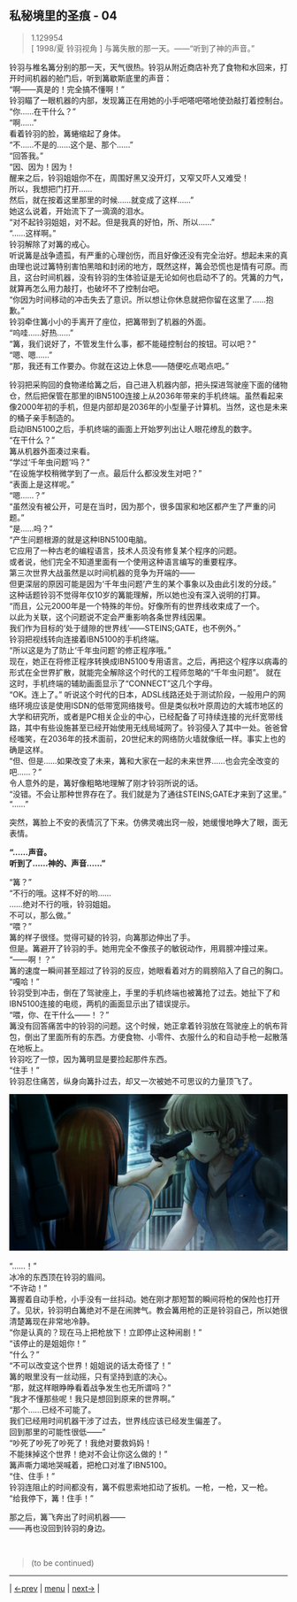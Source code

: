 ## 私秘境里的圣痕 - 04
> 1.129954  
> [ 1998/夏 铃羽视角 ] 与篝失散的那一天。——“听到了神的声音。”  

铃羽与椎名篝分别的那一天，天气很热。铃羽从附近商店补充了食物和水回来，打开时间机器的舱门后，听到篝歇斯底里的声音：  
“啊——真是的！完全搞不懂啊！”  
铃羽瞄了一眼机器的内部，发现篝正在用她的小手吧嗒吧嗒地使劲敲打着控制台。  
“你……在干什么？”  
“啊……”  
看着铃羽的脸，篝蜷缩起了身体。  
“不……不是的……这个是、那个……”  
“回答我。”  
“因、因为！因为！  
 醒来之后，铃羽姐姐你不在，周围好黑又没开灯，又窄又吓人又难受！  
 所以，我想把门打开……  
 然后，就在按着这里那里的时候……就变成了这样……”  
她这么说着，开始流下了一滴滴的泪水。  
“对不起铃羽姐姐，对不起。但是我真的好怕，所、所以……”  
“……这样啊。”  
铃羽解除了对篝的戒心。  
听说篝是战争遗孤，有严重的心理创伤，而且好像还没有完全治好。想起未来的真由理也说过篝特别害怕黑暗和封闭的地方，既然这样，篝会恐慌也是情有可原。而且，这台时间机器，没有铃羽的生体验证是无论如何也启动不了的。凭篝的力气，就算再怎么用力敲打，也破坏不了控制台吧。  
“你因为时间移动的冲击失去了意识。所以想让你休息就把你留在这里了……抱歉。”  
铃羽牵住篝小小的手离开了座位，把篝带到了机器的外面。  
“呜哇……好热……”  
“篝，我们说好了，不管发生什么事，都不能碰控制台的按钮。可以吧？”  
“嗯、嗯……”  
“那，我还有工作要办。你就在这边上休息——随便吃点喝点吧。”  

铃羽把采购回的食物递给篝之后，自己进入机器内部，把头探进驾驶座下面的储物仓，然后把保管在那里的IBN5100连接上从2036年带来的手机终端。虽然看起来像2000年初的手机，但是内部却是2036年的小型量子计算机。当然，这也是未来的桶子亲手制造的。  
启动IBN5100之后，手机终端的画面上开始罗列出让人眼花缭乱的数字。  
“在干什么？”  
篝从机器外面凑过来看。  
“学过‘千年虫问题’吗？”  
“在设施学校稍微学到了一点。最后什么都没发生对吧？”  
“表面上是这样呢。”  
“嗯……？”  
“虽然没有被公开，可是在当时，因为那个，很多国家和地区都产生了严重的问题。”  
“是……吗？”  
“产生问题根源的就是这种IBN5100电脑。  
 它应用了一种古老的编程语言，技术人员没有修复某个程序的问题。  
 或者说，他们完全不知道里面有一个使用这种语言编写的重要程序。  
 第三次世界大战虽然是以时间机器的竞争为开端的——  
 但更深层的原因可能是因为‘千年虫问题’产生的某个事象以及由此引发的分歧。”  
这种话题铃羽不觉得年仅10岁的篝能理解，所以她也没有深入说明的打算。  
“而且，公元2000年是一个特殊的年份。好像所有的世界线收束成了一个。  
 以此为关联，这个问题说不定会严重影响各条世界线因果。  
 我们作为目标的‘处于缝隙的世界线’——STEINS;GATE，也不例外。”  
铃羽把视线转向连接着IBN5100的手机终端。  
“所以这是为了防止‘千年虫问题’的修正程序哦。”  
现在，她正在将修正程序转换成IBN5100专用语言。之后，再把这个程序以病毒的形式在全世界扩散，就能完全解除这个时代的工程师忽略的“千年虫问题”。
就在这时，手机终端的辅助画面显示了“CONNECT”这几个字母。  
“OK。连上了。”
听说这个时代的日本，ADSL线路还处于测试阶段，一般用户的网络环境应该是使用ISDN的低带宽网络拨号。但是类似秋叶原周边的大城市地区的大学和研究所，或者是PC相关企业的中心，已经配备了可持续连接的光纤宽带线路，其中有些设施甚至已经开始使用无线局域网了。铃羽侵入了其中一处。爸爸曾经嗤笑，在2036年的技术面前，20世纪末的网络防火墙就像纸一样。事实上也的确是这样。  
“但、但是……如果改变了未来，篝和大家在一起的未来世界……也会完全改变的吧……？”  
令人意外的是，篝好像粗略地理解了刚才铃羽所说的话。  
“没错。不会让那种世界存在了。我们就是为了通往STEINS;GATE才来到了这里。”  
“……”  

突然，篝脸上不安的表情沉了下来。仿佛灵魂出窍一般，她缓慢地睁大了眼，面无表情。  

**“……声音。**  
**听到了……神的、声音……”**  

“篝？”  
“不行的哦。这样不好的哟……  
 ……绝对不行的哦，铃羽姐姐。  
 不可以，那么做。”  
“喂？”  
篝的样子很怪。觉得可疑的铃羽，向篝那边伸出了手。  
但是。篝避开了铃羽的手。她用完全不像孩子的敏锐动作，用肩膀冲撞过来。  
“——啊！？”  
篝的速度一瞬间甚至超过了铃羽的反应，她眼看着对方的肩膀陷入了自己的胸口。  
“嘎哈！”  
铃羽受到冲击，倒在了驾驶座上，手里的手机终端也被篝抢了过去。她扯下了和IBN5100连接的电缆，两机的画面显示出了错误提示。  
“喂，你、在干什么——！？”  
篝没有回答痛苦中的铃羽的问题。这个时候，她正拿着铃羽放在驾驶座上的帆布背包，倒出了里面所有的东西。方便食物、小零件、衣服什么的和自动手枪一起散落在地板上。  
铃羽吃了一惊，因为篝明显是要捡起那件东西。  
“住手！”  
铃羽忍住痛苦，纵身向篝扑过去，却又一次被她不可思议的力量顶飞了。  

![](../img/0025-1.png)

“……！”  
冰冷的东西顶在铃羽的眉间。  
“不许动！”  
篝握着自动手枪，小手没有一丝抖动。她在刚才那短暂的瞬间将枪的保险也打开了。见状，铃羽明白篝绝对不是在闹脾气。教会篝用枪的正是铃羽自己，所以她很清楚篝现在非常地冷静。  
“你是认真的？现在马上把枪放下！立即停止这种闹剧！”  
“该停止的是姐姐你！”  
“什么？”  
“不可以改变这个世界！姐姐说的话太奇怪了！”  
篝的眼里没有一丝动摇，只有坚持到底的决心。  
“那，就这样眼睁睁看着战争发生也无所谓吗？”  
“我才不懂那些呢！我只是想回到原来的世界啊。”  
“那个……已经不可能了。  
 我们已经用时间机器干涉了过去，世界线应该已经发生偏差了。  
 回到那里的可能性很低——”  
“吵死了吵死了吵死了！我绝对要救妈妈！  
 不能抹掉这个世界！绝对不会让你这么做的！”  
篝声嘶力竭地哭喊着，把枪口对准了IBN5100。  
“住、住手！”  
铃羽连阻止的时间都没有，篝不假思索地扣动了扳机。一枪，一枪，又一枪。  
“给我停下，篝！住手！”  

那之后，篝飞奔出了时间机器——  
——再也没回到铃羽的身边。  


<br/>

> (to be continued)
---

| [←prev](./0039) | [menu](../) | [next→](./0041) |
